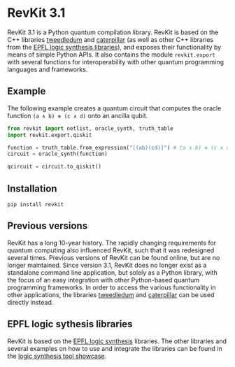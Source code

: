 # RevKit 3.1

RevKit 3.1 is a Python quantum compilation library.  RevKit is based on the C++
libraries [tweedledum](https://github.com/boschmitt/tweedledum) and
[caterpillar](https://github.com/gmeuli/caterpillar) (as well as other C++
libraries from the
[EPFL logic synthesis libraries](https://github.com/lsils/lstools-showcase)),
and exposes their functionality by means of simple Python APIs.  It also
contains the module `revkit.export` with several functions for interoperability
with other quantum programming languages and frameworks.

## Example

The following example creates a quantum circuit that computes the oracle
function `(a ∧ b) ⊕ (c ∧ d)` onto an ancilla qubit.

```python
from revkit import netlist, oracle_synth, truth_table
import revkit.export.qiskit

function = truth_table.from_expression("[(ab)(cd)]") # (a ∧ b) ⊕ (c ∧ d)
circuit = oracle_synth(function)

qcircuit = circuit.to_qiskit()
```

## Installation

```
pip install revkit
```

## Previous versions

RevKit has a long 10-year history. The rapidly changing requirements for
quantum computing also influenced RevKit, such that it was redesigned several
times. Previous versions of RevKit can be found online, but are no longer
maintained. Since version 3.1, RevKit does no longer exist as a standalone
command line application, but solely as a Python library, with the focus of an
easy integration with other Python-based quantum programming frameworks. In
order to access the various functionality in other applications, the libraries
[tweedledum](https://github.com/boschmitt/tweedledum) and
[caterpillar](https://github.com/gmeuli/caterpillar) can be used directly
instead.

## EPFL logic sythesis libraries

RevKit is based on the [EPFL logic synthesis](https://lsi.epfl.ch/page-138455-en.html) libraries.  The other libraries and several examples on how to use and integrate the libraries can be found in the [logic synthesis tool showcase](https://github.com/lsils/lstools-showcase).

